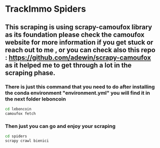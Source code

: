 # TrackImmo Spiders
## This scraping is using scrapy-camoufox library as its foundation please check the camoufox website for more information if you get stuck or reach out to me , or you can check also this repo : https://github.com/adewin/scrapy-camoufox as it helped me to get through a lot in the scraping phase.
### There is just this command that you need to do after installing the conda environment "environment.yml" you will find it in the next folder leboncoin
```bash
cd leboncoin
camoufox fetch
```
### Then just you can go and enjoy your scraping 
```bash
cd spiders
scrapy crawl bienici
```
